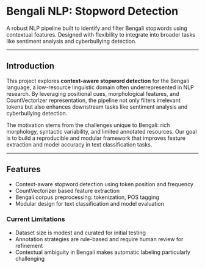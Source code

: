 # Bengali NLP: Stopword Detection

A robust NLP pipeline built to identify and filter Bengali stopwords using contextual features. Designed with flexibility to integrate into broader tasks like sentiment analysis and cyberbullying detection.

---

## Introduction

This project explores **context-aware stopword detection** for the Bengali language, a low-resource linguistic domain often underrepresented in NLP research. By leveraging positional cues, morphological features, and CountVectorizer representation, the pipeline not only filters irrelevant tokens but also enhances downstream tasks like sentiment analysis and cyberbullying detection.

The motivation stems from the challenges unique to Bengali: rich morphology, syntactic variability, and limited annotated resources. Our goal is to build a reproducible and modular framework that improves feature extraction and model accuracy in text classification tasks.

---

## Features

- Context-aware stopword detection using token position and frequency
- CountVectorizer based feature extraction
- Bengali corpus preprocessing: tokenization, POS tagging
- Modular design for text classification and model evaluation

### Current Limitations

- Dataset size is modest and curated for initial testing
- Annotation strategies are rule-based and require human review for refinement
- Contextual ambiguity in Bengali makes automatic labeling particularly challenging
